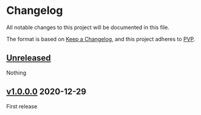 # Changelog
All notable changes to this project will be documented in this file.

The format is based on [Keep a Changelog](https://keepachangelog.com/en/1.0.0/),
and this project adheres to [PVP](https://pvp.haskell.org/).

## [Unreleased]

Nothing

## [v1.0.0.0] 2020-12-29

First release

[Unreleased]: https://github.com/ludat/conferer/compare/conferer-hedis_v1.0.0.0...HEAD
[v1.0.0.0]: https://github.com/ludat/conferer/compare/v0.0.0.0...conferer-hedis_v1.0.0.0

